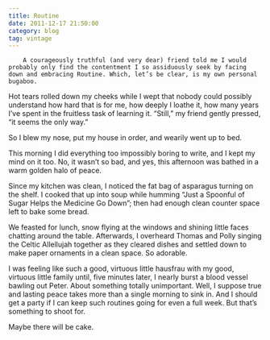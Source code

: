```yaml
---
title: Routine
date: 2011-12-17 21:50:00
category: blog
tag: vintage
---
```

        A courageously truthful (and very dear) friend told me I would probably only find the contentment I so assiduously seek by facing down and embracing Routine. Which, let’s be clear, is my own personal bugaboo.

Hot tears rolled down my cheeks while I wept that nobody could possibly understand how hard that is for me, how deeply I loathe it, how many years I’ve spent in the fruitless task of learning it. “Still,” my friend gently pressed, “it seems the only way.”

So I blew my nose, put my house in order, and wearily went up to bed.

This morning I did everything too impossibly boring to write, and I kept my mind on it too. No, it wasn’t so bad, and yes, this afternoon was bathed in a warm golden halo of peace.

Since my kitchen was clean, I noticed the fat bag of asparagus turning on the shelf. I cooked that up into soup while humming “Just a Spoonful of Sugar Helps the Medicine Go Down”; then had enough clean counter space left to bake some bread.

We feasted for lunch, snow flying at the windows and shining little faces chatting around the table. Afterwards, I overheard Thomas and Polly singing the Celtic Allellujah together as they cleared dishes and settled down to make paper ornaments in a clean space. So adorable.

I was feeling like such a good, virtuous little hausfrau with my good, virtuous little family until, five minutes later, I nearly burst a blood vessel bawling out Peter. About something totally unimportant. Well, I suppose true and lasting peace takes more than a single morning to sink in. And I should get a party if I can keep such routines going for even a full week. But that’s something to shoot for.

Maybe there will be cake.